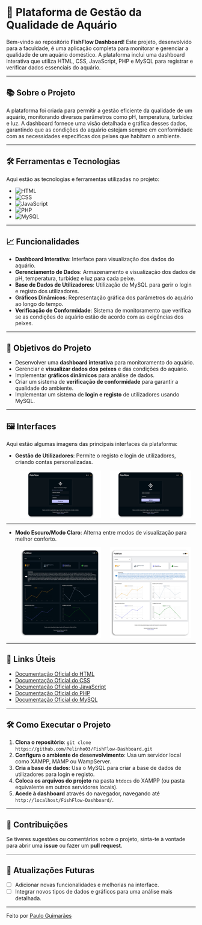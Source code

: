 # 🚀 Plataforma de Gestão da Qualidade de Aquário

Bem-vindo ao repositório **FishFlow Dashboard**! Este projeto, desenvolvido para a faculdade, é uma aplicação completa para monitorar e gerenciar a qualidade de um aquário doméstico. A plataforma inclui uma dashboard interativa que utiliza HTML, CSS, JavaScript, PHP e MySQL para registrar e verificar dados essenciais do aquário.

---

## 📚 Sobre o Projeto

A plataforma foi criada para permitir a gestão eficiente da qualidade de um aquário, monitorando diversos parâmetros como pH, temperatura, turbidez e luz. A dashboard fornece uma visão detalhada e gráfica desses dados, garantindo que as condições do aquário estejam sempre em conformidade com as necessidades específicas dos peixes que habitam o ambiente.

---

## 🛠️ Ferramentas e Tecnologias

Aqui estão as tecnologias e ferramentas utilizadas no projeto:

-   ![HTML](https://img.shields.io/badge/Code-HTML-informational?style=flat&logo=html5&color=E34F26)
-   ![CSS](https://img.shields.io/badge/Code-CSS-informational?style=flat&logo=css3&color=1572B6)
-   ![JavaScript](https://img.shields.io/badge/Code-JavaScript-informational?style=flat&logo=javascript&color=F7DF1E)
-   ![PHP](https://img.shields.io/badge/Code-PHP-informational?style=flat&logo=php&color=777BB4)
-   ![MySQL](https://img.shields.io/badge/Code-MySQL-informational?style=flat&logo=mysql&color=4479A1)

---

## 📈 Funcionalidades

-   **Dashboard Interativa**: Interface para visualização dos dados do aquário.
-   **Gerenciamento de Dados**: Armazenamento e visualização dos dados de pH, temperatura, turbidez e luz para cada peixe.
-   **Base de Dados de Utilizadores**: Utilização de MySQL para gerir o login e registo dos utilizadores.
-   **Gráficos Dinâmicos**: Representação gráfica dos parâmetros do aquário ao longo do tempo.
-   **Verificação de Conformidade**: Sistema de monitoramento que verifica se as condições do aquário estão de acordo com as exigências dos peixes.

---

## 🎯 Objetivos do Projeto

-   Desenvolver uma **dashboard interativa** para monitoramento do aquário.
-   Gerenciar e **visualizar dados dos peixes** e das condições do aquário.
-   Implementar **gráficos dinâmicos** para análise de dados.
-   Criar um sistema de **verificação de conformidade** para garantir a qualidade do ambiente.
-   Implementar um sistema de **login e registo** de utilizadores usando MySQL.

---

## 🖼️ Interfaces

Aqui estão algumas imagens das principais interfaces da plataforma:

-   **Gestão de Utilizadores**: Permite o registo e login de utilizadores, criando contas personalizadas.

    <div style="display: flex; justify-content: space-around; flex-wrap: wrap;">
      <img src="./assets_img/login.png" alt="Login" width="45%"/>
      <img src="./assets_img/registo.png" alt="Registo" width="45%"/>
    </div>

---

-   **Modo Escuro/Modo Claro**: Alterna entre modos de visualização para melhor conforto.

    <div style="display: flex; justify-content: space-around; flex-wrap: wrap;">
      <img src="./assets_img/home1a.png" alt="Login" width="45%"/>
      <img src="./assets_img/home2a.png" alt="Registo" width="45%"/>
    </div>

---

## 🔗 Links Úteis

-   [Documentação Oficial do HTML](https://developer.mozilla.org/pt-BR/docs/Web/HTML)
-   [Documentação Oficial do CSS](https://developer.mozilla.org/pt-BR/docs/Web/CSS)
-   [Documentação Oficial do JavaScript](https://developer.mozilla.org/pt-BR/docs/Web/JavaScript)
-   [Documentação Oficial do PHP](https://www.php.net/manual/pt_BR/)
-   [Documentação Oficial do MySQL](https://dev.mysql.com/doc/)

---

## 🛠️ Como Executar o Projeto

1. **Clona o repositório**: `git clone https://github.com/Pelinho03/FishFlow-Dashboard.git`
2. **Configura o ambiente de desenvolvimento**: Usa um servidor local como XAMPP, MAMP ou WampServer.
3. **Cria a base de dados**: Usa o MySQL para criar a base de dados de utilizadores para login e registo.
4. **Coloca os arquivos do projeto** na pasta `htdocs` do XAMPP (ou pasta equivalente em outros servidores locais).
5. **Acede à dashboard** através do navegador, navegando até `http://localhost/FishFlow-Dashboard/`.

---

## 🙌 Contribuições

Se tiveres sugestões ou comentários sobre o projeto, sinta-te à vontade para abrir uma **issue** ou fazer um **pull request**.

---

## 📅 Atualizações Futuras

-   [ ] Adicionar novas funcionalidades e melhorias na interface.
-   [ ] Integrar novos tipos de dados e gráficos para uma análise mais detalhada.

---

Feito por [Paulo Guimarães](https://github.com/Pelinho03)
